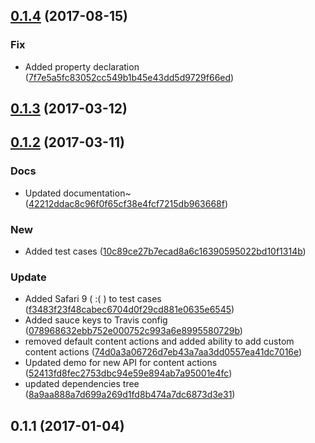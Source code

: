 <a name="0.1.4"></a>
## [0.1.4](https://github.com/advanced-rest-client/response-raw-viewer/compare/0.1.2...0.1.4) (2017-08-15)


### Fix

* Added  property declaration ([7f7e5a5fc83052cc549b1b45e43dd5d9729f66ed](https://github.com/advanced-rest-client/response-raw-viewer/commit/7f7e5a5fc83052cc549b1b45e43dd5d9729f66ed))



<a name="0.1.3"></a>
## [0.1.3](https://github.com/advanced-rest-client/response-raw-viewer/compare/0.1.2...v0.1.3) (2017-03-12)




<a name="0.1.2"></a>
## [0.1.2](https://github.com/advanced-rest-client/response-raw-viewer/compare/0.1.1...v0.1.2) (2017-03-11)


### Docs

* Updated documentation~ ([42212ddac8c96f0f65cf38e4fcf7215db963668f](https://github.com/advanced-rest-client/response-raw-viewer/commit/42212ddac8c96f0f65cf38e4fcf7215db963668f))

### New

* Added test cases ([10c89ce27b7ecad8a6c16390595022bd10f1314b](https://github.com/advanced-rest-client/response-raw-viewer/commit/10c89ce27b7ecad8a6c16390595022bd10f1314b))

### Update

* Added Safari 9 ( :( ) to test cases ([f3483f23f48cabec6704d0f29cd881e0635e6545](https://github.com/advanced-rest-client/response-raw-viewer/commit/f3483f23f48cabec6704d0f29cd881e0635e6545))
* Added sauce keys to Travis config ([078968632ebb752e000752c993a6e8995580729b](https://github.com/advanced-rest-client/response-raw-viewer/commit/078968632ebb752e000752c993a6e8995580729b))
* removed default content actions and added ability to add custom content actions ([74d0a3a06726d7eb43a7aa3dd0557ea41dc7016e](https://github.com/advanced-rest-client/response-raw-viewer/commit/74d0a3a06726d7eb43a7aa3dd0557ea41dc7016e))
* Updated demo for new API for content actions ([52413fd8fec2753dbc94e59e894ab7a95001e4fc](https://github.com/advanced-rest-client/response-raw-viewer/commit/52413fd8fec2753dbc94e59e894ab7a95001e4fc))
* updated dependencies tree ([8a9aa888a7d699a269d1fd8b474a7dc6873d3e31](https://github.com/advanced-rest-client/response-raw-viewer/commit/8a9aa888a7d699a269d1fd8b474a7dc6873d3e31))



<a name="0.1.1"></a>
## 0.1.1 (2017-01-04)





